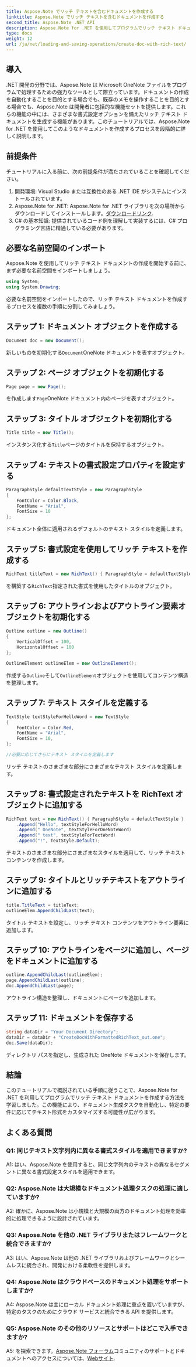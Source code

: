 ```yaml
---
title: Aspose.Note でリッチ テキストを含むドキュメントを作成する
linktitle: Aspose.Note でリッチ テキストを含むドキュメントを作成する
second_title: Aspose.Note .NET API
description: Aspose.Note for .NET を使用してプログラムでリッチ テキスト ドキュメントを作成する方法を学びます。コード例を含むステップバイステップのガイド。
type: docs
weight: 12
url: /ja/net/loading-and-saving-operations/create-doc-with-rich-text/
---
```

## 導入

.NET 開発の分野では、Aspose.Note は Microsoft OneNote ファイルをプログラムで処理するための強力なツールとして際立っています。ドキュメントの作成を自動化することを目的とする場合でも、既存のメモを操作することを目的とする場合でも、Aspose.Note は開発者に包括的な機能セットを提供します。これらの機能の中には、さまざまな書式設定オプションを備えたリッチ テキスト ドキュメントを生成する機能があります。このチュートリアルでは、Aspose.Note for .NET を使用してこのようなドキュメントを作成するプロセスを段階的に詳しく説明します。

## 前提条件

チュートリアルに入る前に、次の前提条件が満たされていることを確認してください。

1. 開発環境: Visual Studio または互換性のある .NET IDE がシステムにインストールされています。
2.  Aspose.Note for .NET: Aspose.Note for .NET ライブラリを次の場所からダウンロードしてインストールします。[ダウンロードリンク](https://releases.aspose.com/note/net/).
3. C# の基本知識: 提供されているコード例を理解して実装するには、C# プログラミング言語に精通している必要があります。

## 必要な名前空間のインポート

Aspose.Note を使用してリッチ テキスト ドキュメントの作成を開始する前に、まず必要な名前空間をインポートしましょう。

```csharp
using System;
using System.Drawing;
```

必要な名前空間をインポートしたので、リッチ テキスト ドキュメントを作成するプロセスを複数の手順に分割してみましょう。

## ステップ 1: ドキュメント オブジェクトを作成する

```csharp
Document doc = new Document();
```

新しいものを初期化する`Document`OneNote ドキュメントを表すオブジェクト。

## ステップ 2: ページ オブジェクトを初期化する

```csharp
Page page = new Page();
```

を作成します`Page`OneNote ドキュメント内のページを表すオブジェクト。

## ステップ 3: タイトル オブジェクトを初期化する

```csharp
Title title = new Title();
```

インスタンス化する`Title`ページのタイトルを保持するオブジェクト。

## ステップ 4: テキストの書式設定プロパティを設定する

```csharp
ParagraphStyle defaultTextStyle = new ParagraphStyle
{
    FontColor = Color.Black,
    FontName = "Arial",
    FontSize = 10
};
```

ドキュメント全体に適用されるデフォルトのテキスト スタイルを定義します。

## ステップ 5: 書式設定を使用してリッチ テキストを作成する

```csharp
RichText titleText = new RichText() { ParagraphStyle = defaultTextStyle }.Append("Title!");
```

を構築する`RichText`指定された書式を使用したタイトルのオブジェクト。

## ステップ 6: アウトラインおよびアウトライン要素オブジェクトを初期化する

```csharp
Outline outline = new Outline()
{
    VerticalOffset = 100,
    HorizontalOffset = 100
};

OutlineElement outlineElem = new OutlineElement();
```

作成する`Outline`そして`OutlineElement`オブジェクトを使用してコンテンツ構造を整理します。

## ステップ 7: テキスト スタイルを定義する

```csharp
TextStyle textStyleForHelloWord = new TextStyle
{
    FontColor = Color.Red,
    FontName = "Arial",
    FontSize = 10,
};

//必要に応じてさらにテキスト スタイルを定義します
```

リッチ テキストのさまざまな部分にさまざまなテキスト スタイルを定義します。

## ステップ 8: 書式設定されたテキストを RichText オブジェクトに追加する

```csharp
RichText text = new RichText() { ParagraphStyle = defaultTextStyle }
    .Append("Hello", textStyleForHelloWord)
    .Append(" OneNote", textStyleForOneNoteWord)
    .Append(" text", textStyleForTextWord)
    .Append("!", TextStyle.Default);
```

テキストのさまざまな部分にさまざまなスタイルを適用して、リッチ テキスト コンテンツを作成します。

## ステップ 9: タイトルとリッチテキストをアウトラインに追加する

```csharp
title.TitleText = titleText;
outlineElem.AppendChildLast(text);
```

タイトル テキストを設定し、リッチ テキスト コンテンツをアウトライン要素に追加します。

## ステップ 10: アウトラインをページに追加し、ページをドキュメントに追加する

```csharp
outline.AppendChildLast(outlineElem);
page.AppendChildLast(outline);
doc.AppendChildLast(page);
```

アウトライン構造を整理し、ドキュメントにページを追加します。

## ステップ 11: ドキュメントを保存する

```csharp
string dataDir = "Your Document Directory";
dataDir = dataDir + "CreateDocWithFormattedRichText_out.one";
doc.Save(dataDir);
```

ディレクトリ パスを指定し、生成された OneNote ドキュメントを保存します。

## 結論

このチュートリアルで概説されている手順に従うことで、Aspose.Note for .NET を利用してプログラムでリッチ テキスト ドキュメントを作成する方法を学習しました。この機能により、ドキュメント生成タスクを自動化し、特定の要件に応じてテキスト形式をカスタマイズする可能性が広がります。

## よくある質問

### Q1: 同じテキスト文字列内に異なる書式スタイルを適用できますか?

A1: はい、Aspose.Note を使用すると、同じ文字列内のテキストの異なるセグメントに異なる書式設定スタイルを適用できます。

### Q2: Aspose.Note は大規模なドキュメント処理タスクの処理に適していますか?

A2: 確かに、Aspose.Note は小規模と大規模の両方のドキュメント処理を効率的に処理できるように設計されています。

### Q3: Aspose.Note を他の .NET ライブラリまたはフレームワークと統合できますか?

A3: はい、Aspose.Note は他の .NET ライブラリおよびフレームワークとシームレスに統合され、開発における柔軟性を提供します。

### Q4: Aspose.Note はクラウドベースのドキュメント処理をサポートしますか?

A4: Aspose.Note は主にローカル ドキュメント処理に重点を置いていますが、特定のタスクのためにクラウド サービスと統合できる API を提供します。

### Q5: Aspose.Note のその他のリソースとサポートはどこで入手できますか?

 A5: を探索できます。[Aspose.Note フォーラム](https://forum.aspose.com/c/note/28)コミュニティのサポートとドキュメントへのアクセスについては、[Webサイト](https://reference.aspose.com/note/net/).